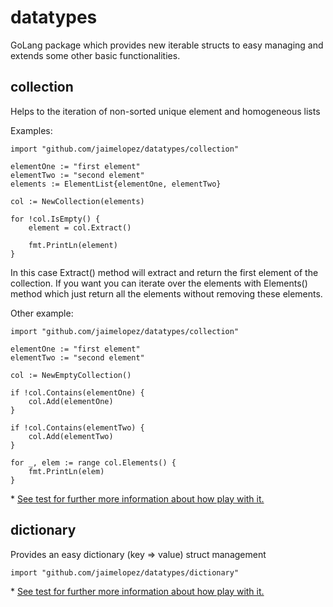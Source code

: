# datatypes
GoLang package which provides new iterable structs to easy managing and extends some other basic functionalities.

## collection
Helps to the iteration of non-sorted unique element and homogeneous lists 

Examples:
```
import "github.com/jaimelopez/datatypes/collection"

elementOne := "first element"
elementTwo := "second element"
elements := ElementList{elementOne, elementTwo}

col := NewCollection(elements)

for !col.IsEmpty() {
    element = col.Extract()

    fmt.PrintLn(element)
}
```

In this case Extract() method will extract and return the first element of the collection. If you want you can iterate over the elements with Elements() method which just return all the elements without removing these elements.

Other example:
```
import "github.com/jaimelopez/datatypes/collection"

elementOne := "first element"
elementTwo := "second element"

col := NewEmptyCollection()

if !col.Contains(elementOne) {
    col.Add(elementOne)
}

if !col.Contains(elementTwo) {
    col.Add(elementTwo)
}

for _, elem := range col.Elements() {
    fmt.PrintLn(elem)
}
```

\* [See test for further more information about how play with it.](/collection/collection_test.go)


## dictionary
Provides an easy dictionary (key => value) struct management
```
import "github.com/jaimelopez/datatypes/dictionary"
```

\* [See test for further more information about how play with it.](/dictionary/dictionary_test.go)
